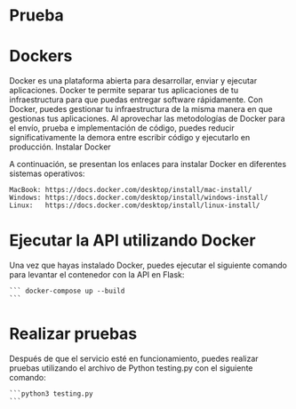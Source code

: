 # Prueba


# Dockers

Docker es una plataforma abierta para desarrollar, enviar y ejecutar aplicaciones. Docker te permite separar tus aplicaciones de tu infraestructura para que puedas entregar software rápidamente. Con Docker, puedes gestionar tu infraestructura de la misma manera en que gestionas tus aplicaciones. Al aprovechar las metodologías de Docker para el envío, prueba e implementación de código, puedes reducir significativamente la demora entre escribir código y ejecutarlo en producción.
Instalar Docker

A continuación, se presentan los enlaces para instalar Docker en diferentes sistemas operativos:

    MacBook: https://docs.docker.com/desktop/install/mac-install/
    Windows: https://docs.docker.com/desktop/install/windows-install/
    Linux:   https://docs.docker.com/desktop/install/linux-install/

# Ejecutar la API utilizando Docker

Una vez que hayas instalado Docker, puedes ejecutar el siguiente comando para levantar el contenedor con la API en Flask:

    ``` docker-compose up --build
    ```

# Realizar pruebas

Después de que el servicio esté en funcionamiento, puedes realizar pruebas utilizando el archivo de Python testing.py con el siguiente comando:


    ```python3 testing.py
    ```
